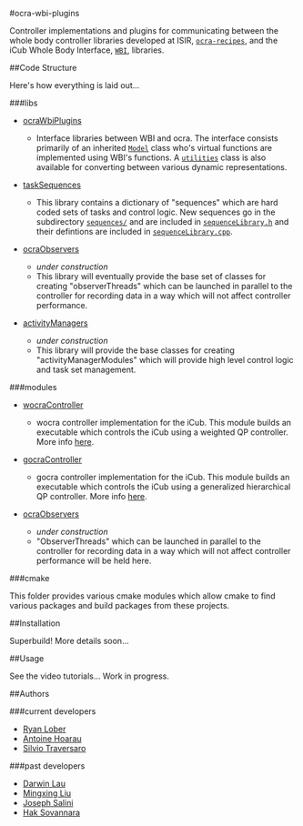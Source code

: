 #ocra-wbi-plugins

Controller implementations and plugins for communicating between the whole body controller libraries developed at ISIR, [`ocra-recipes`](https://github.com/ocra-recipes/ocra-recipes), and the iCub Whole Body Interface, [`WBI`](https://github.com/robotology/wholebodyinterface), libraries.


##Code Structure

Here's how everything is laid out...

###libs

- [ocraWbiPlugins](https://github.com/ocra-recipes/ocra-wbi-plugins/tree/master/libs/ocraWbiPlugins)

    - Interface libraries between WBI and ocra. The interface consists primarily of an inherited [`Model`](https://github.com/ocra-recipes/ocra-wbi-plugins/tree/master/libs/ocraWbiPlugins/src/ocraWbiModel.cpp) class who's virtual functions are implemented using WBI's functions. A [`utilities`](https://github.com/ocra-recipes/ocra-wbi-plugins/tree/master/libs/ocraWbiPlugins/src/ocraWbiUtil.cpp) class is also available for converting between various dynamic representations.

- [taskSequences](https://github.com/ocra-recipes/ocra-wbi-plugins/tree/master/libs/taskSequences)

    - This library contains a dictionary of "sequences" which are hard coded sets of tasks and control logic. New sequences go in the subdirectory [`sequences/`](https://github.com/ocra-recipes/ocra-wbi-plugins/tree/master/libs/taskSequences/include/taskSequences/sequences) and are included in [`sequenceLibrary.h`](https://github.com/ocra-recipes/ocra-wbi-plugins/tree/master/libs/taskSequences/include/sequenceLibrary.h) and their defintions are included in [`sequenceLibrary.cpp`](https://github.com/ocra-recipes/ocra-wbi-plugins/tree/master/libs/taskSequences/src/sequenceLibrary.cpp).

- [ocraObservers](https://github.com/ocra-recipes/ocra-wbi-plugins/tree/master/libs/ocraObservers)

    - *under construction*
    - This library will eventually provide the base set of classes for creating "observerThreads" which can be launched in parallel to the controller for recording data in a way which will not affect controller performance.

- [activityManagers](https://github.com/ocra-recipes/ocra-wbi-plugins/#)

    - *under construction*
    - This library will provide the base classes for creating "activityManagerModules" which will provide high level control logic and task set management.


###modules

- [wocraController](https://github.com/ocra-recipes/ocra-wbi-plugins/tree/master/modules/wocraController)

    - wocra controller implementation for the iCub. This module builds an executable which controls the iCub using a weighted QP controller. More info [here](https://github.com/ocra-recipes/ocra-recipes).

- [gocraController](https://github.com/ocra-recipes/ocra-wbi-plugins/tree/master/modules/gocraController)

    - gocra controller implementation for the iCub. This module builds an executable which controls the iCub using a generalized hierarchical QP controller. More info [here](https://github.com/ocra-recipes/ocra-recipes).

- [ocraObservers](https://github.com/ocra-recipes/ocra-wbi-plugins/tree/master/modules/ocraObservers)

    - *under construction*
    - "ObserverThreads" which can be launched in parallel to the controller for recording data in a way which will not affect controller performance will be held here.


###cmake

This folder provides various cmake modules which allow cmake to find various packages and build packages from these projects.


##Installation

Superbuild! More details soon...

##Usage

See the video tutorials... Work in progress.

##Authors

###current developers

 - [Ryan Lober](https://github.com/rlober)
 - [Antoine Hoarau](https://github.com/ahoarau)
 - [Silvio Traversaro](https://github.com/traversaro)


###past developers

 - [Darwin Lau](https://github.com/darwinlau)
 - [Mingxing Liu](https://github.com/mingxing-liu)
 - [Joseph Salini](https://github.com/salini)
 - [Hak Sovannara](https://github.com/sovannara-hak)
